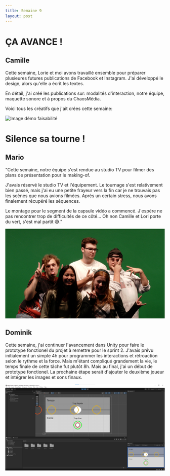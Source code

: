 ```yaml
---
title: Semaine 9
layout: post
---
```


#  ÇA AVANCE !

## Camille


Cette semaine, Lorie et moi avons travaillé ensemble pour préparer plusieures futures publications de Facebook et Instagram. J'ai développé le design, alors qu'elle a écrit les textes.

En détail, j'ai créé les publications sur: modalités d'interaction, notre équipe, maquette sonore et à propos du ChaosMédia.

Voici tous les créatifs que j'ait crées cette semaine:

![Image démo faisabilité](../medias/sem9_cam.png)

#  Silence sa tourne !

## Mario

"Cette semaine, notre équipe s'est rendue au studio TV pour filmer des plans de présentation pour le making-of.

J'avais réservé le studio TV et l'équipement. Le tournage s'est relativement bien passé, mais j'ai eu une petite frayeur vers la fin car je ne trouvais pas les scènes que nous avions filmées. Après un certain stress, nous avons finalement récupéré les séquences.

Le montage pour le segment de la capsule vidéo a commencé. J'espère ne pas rencontrer trop de difficultés de ce côté... Oh non Camille et Lori porte du vert, s'est mal partit 😅."

![PhotoTournage](../medias/photo_groupe.jpg)

## Dominik
Cette semaine, j'ai continuer l'avancement dans Unity pour faire le prototype fonctionel du projet à remettre pour le sprint 2. J'avais prévu initialement un simple 4h pour programmer les interactions et rétroaction selon le rythme et la force. Mais m'étant compliqué grandement la vie, le temps finale de cette tâche fut plutôt 8h. Mais au final, j'ai un début de prototype fonctionel. La prochaine étape serait d'ajouter le deuxième joueur et intégrer les images et sons finaux.

![Image Début Prototype](../medias/imagedebutproto.png)

